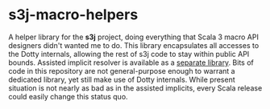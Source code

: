 s3j-macro-helpers
=================

A helper library for the **s3j** project, doing everything that Scala 3 macro API designers didn't wanted me to do. This library encapsulates all accesses to the Dotty internals, allowing the rest of s3j code to stay within public API bounds. Assisted implicit resolver is available as a [separate library](https://github.com/makkarpov/explicits). Bits of code in this repository are not general-purpose enough to warrant a dedicated library, yet still make use of Dotty internals. While present situation is not nearly as bad as in the assisted implicits, every Scala release could easily change this status quo.
